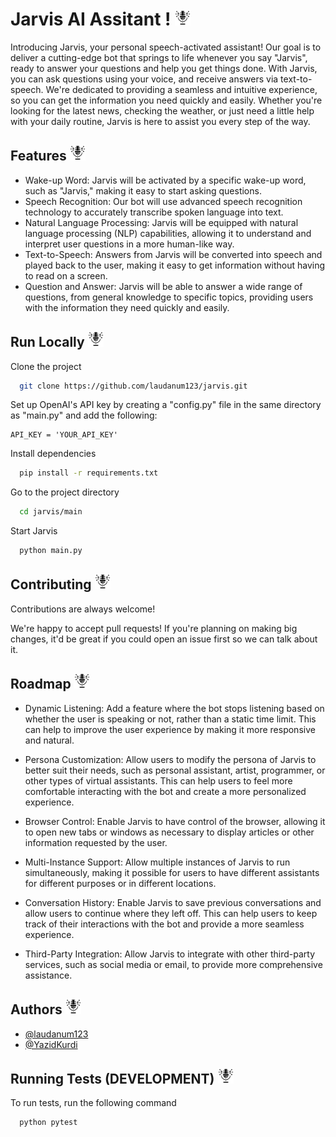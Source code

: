 
# Jarvis AI Assitant ! <img src="./static/microphone_icon.png" alt="microphone icon" width="25" height="25">


Introducing Jarvis, your personal speech-activated assistant! Our goal is to deliver a cutting-edge bot that springs to life whenever you say "Jarvis", ready to answer your questions and help you get things done. With Jarvis, you can ask questions using your voice, and receive answers via text-to-speech. We're dedicated to providing a seamless and intuitive experience, so you can get the information you need quickly and easily. Whether you're looking for the latest news, checking the weather, or just need a little help with your daily routine, Jarvis is here to assist you every step of the way.

## Features <img src="./static/microphone_icon.png" alt="microphone icon" width="25" height="25">

- Wake-up Word: Jarvis will be activated by a specific wake-up word, such as "Jarvis," making it easy to start asking questions.
- Speech Recognition: Our bot will use advanced speech recognition technology to accurately transcribe spoken language into text.
- Natural Language Processing: Jarvis will be equipped with natural language processing (NLP) capabilities, allowing it to understand and interpret user questions in a more human-like way.
- Text-to-Speech: Answers from Jarvis will be converted into speech and played back to the user, making it easy to get information without having to read on a screen.
- Question and Answer: Jarvis will be able to answer a wide range of questions, from general knowledge to specific topics, providing users with the information they need quickly and easily.




## Run Locally <img src="./static/microphone_icon.png" alt="microphone icon" width="25" height="25">

Clone the project

```bash
  git clone https://github.com/laudanum123/jarvis.git
```

Set up OpenAI's API key by creating a "config.py" file in the same directory as "main.py" and add the following:


```commandline
API_KEY = 'YOUR_API_KEY'
```
Install dependencies

```bash
  pip install -r requirements.txt
```

Go to the project directory

```bash
  cd jarvis/main
```

Start Jarvis

```bash
  python main.py
```



## Contributing <img src="./static/microphone_icon.png" alt="microphone icon" width="25" height="25">

Contributions are always welcome!

We're happy to accept pull requests! If you're planning on making big changes, it'd be great if you could open an issue first so we can talk about it.

    
## Roadmap <img src="./static/microphone_icon.png" alt="microphone icon" width="25" height="25">

- Dynamic Listening: Add a feature where the bot stops listening based on whether the user is speaking or not, rather than a static time limit. This can help to improve the user experience by making it more responsive and natural.

- Persona Customization: Allow users to modify the persona of Jarvis to better suit their needs, such as personal assistant, artist, programmer, or other types of virtual assistants. This can help users to feel more comfortable interacting with the bot and create a more personalized experience.

- Browser Control: Enable Jarvis to have control of the browser, allowing it to open new tabs or windows as necessary to display articles or other information requested by the user.

- Multi-Instance Support: Allow multiple instances of Jarvis to run simultaneously, making it possible for users to have different assistants for different purposes or in different locations.

- Conversation History: Enable Jarvis to save previous conversations and allow users to continue where they left off. This can help users to keep track of their interactions with the bot and provide a more seamless experience.

- Third-Party Integration: Allow Jarvis to integrate with other third-party services, such as social media or email, to provide more comprehensive assistance.







## Authors <img src="./static/microphone_icon.png" alt="microphone icon" width="25" height="25">

- [@laudanum123](https://github.com/laudanum123)
- [@YazidKurdi](https://github.com/YazidKurdi)






## Running Tests (DEVELOPMENT) <img src="./static/microphone_icon.png" alt="microphone icon" width="25" height="25">

To run tests, run the following command

```
  python pytest
```


